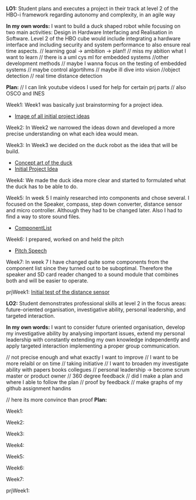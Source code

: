 
**LO1:** Student plans and executes a project in their track at level 2 of the HBO-i framework regarding autonomy and complexity, in an agile way

**In my own words:** I want to build a duck shaped robot while focusing on two main activities: Design in Hardware Interfacing and Realisation in Software. Level 2 of the HBO cube would include integrating a hardware interface and including security and system performance to also ensure real time aspects.
// learning goal -> ambition -> plan!!
// miss my abition what I want to learn
// there is a uml cys ml for embedded systems
//other development methods
// maybe I wanna focus on the testing of embedded systems
// maybe control algortihms
// maybe ill dive into vision
//object detection
// real time distance detection

**Plan:** 
// I can link youtube videos I used for help for certain prj parts
// also OSCO and INES

Week1:  Week1 was basically just brainstorming for a project idea.
- [Image of all initial project ideas](/doc/InitialProjectIdeas.md)

Week2: In Week2 we narrowed the ideas down and developed a more precise understanding on what each idea would mean.

Week3: In Week3 we decided on the duck robot as the idea that will be build. 
- [Concept art of the duck](/doc/ConceptArtDuck.md)
- [Initial Project Idea](https://github.com/FontysVenlo/prj4e-repository-group_e02/blob/main/doc/initial-project-idea.md)

Week4: We made the duck idea more clear and started to formulated what the duck has to be able to do. 

Week5: In week 5 I mainly researched into components and chose several. I focused on the Speaker, compass, step down converter, distance sensor and micro controller. Although they had to be changed later. Also I had to find a way to store sound files.
- [ComponentList](https://github.com/FontysVenlo/prj4e-repository-group_e02/blob/main/doc/GreatComponentList.md)

Week6: I prepared, worked on and held the pitch 
 - [Pitch Speech](/doc/PitchSpeech.md)

Week7: In week 7 I have changed quite some components from the component list since they turned out to be suboptimal. Therefore the speaker and SD card reader changed to a sound module that combines both and will be easier to operate. 

prjWeek1: [Initial test of the distance sensor](/doc/InitialDistanceSensor.md)


**LO2:** Student demonstrates professional skills at level 2 in the focus areas: future-oriented
organisation, investigative ability, personal leadership, and targeted
interaction.

**In my own words:** I want to consider future oriented organisation, develop my investigative ability by analysing important issues, extend my personal leadership with constantly extending my own knowledge independently and apply targeted interaction implementing a proper group communication.

// not precise enough and what exactly I want to improve
// I want to be more relaibl or on time
// taking initiative
// I want to broaden my investigate ability with papers books collegues 
// personal leadership -> become scrum master or product owner
// 360 degree feedback
// did I make a plan and where I able to follow the plan 
// proof by feedback
// make graphs of my github assignment handins

// here its more convince than proof
**Plan:**

Week1:

Week2:

Week3:

Week4:

Week5:

Week6:

Week7:

prjWeek1:
